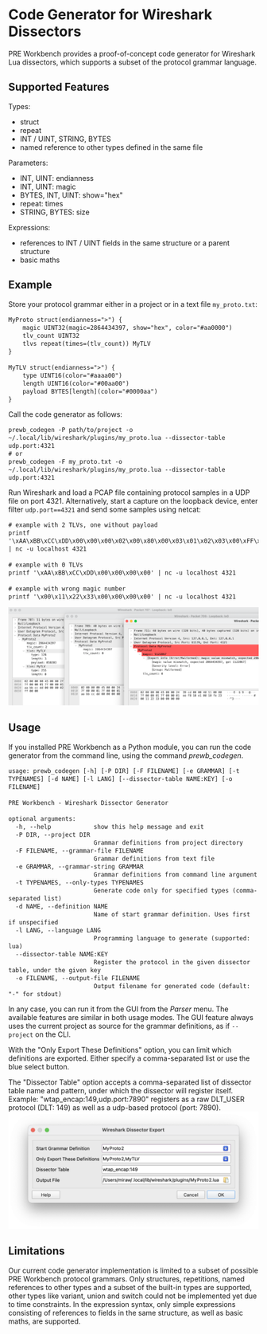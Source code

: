 # Code Generator for Wireshark Dissectors

PRE Workbench provides a proof-of-concept code generator for Wireshark Lua dissectors, which supports a subset 
of the protocol grammar language. 

## Supported Features

Types:

* struct
* repeat
* INT / UINT, STRING, BYTES
* named reference to other types defined in the same file

Parameters:

* INT, UINT: endianness
* INT, UINT: magic
* BYTES, INT, UINT: show="hex"
* repeat: times
* STRING, BYTES: size

Expressions:

* references to INT / UINT fields in the same structure or a parent structure 
* basic maths


## Example

Store your protocol grammar either in a project or in a text file `my_proto.txt`:

```pgdl
MyProto struct(endianness=">") {
    magic UINT32(magic=2864434397, show="hex", color="#aa0000")
    tlv_count UINT32
    tlvs repeat(times=(tlv_count)) MyTLV
}

MyTLV struct(endianness=">") {
    type UINT16(color="#aaaa00")
    length UINT16(color="#00aa00")
    payload BYTES[length](color="#0000aa")
}
```

Call the code generator as follows:

```shell
prewb_codegen -P path/to/project -o ~/.local/lib/wireshark/plugins/my_proto.lua --dissector-table udp.port:4321
# or
prewb_codegen -F my_proto.txt -o ~/.local/lib/wireshark/plugins/my_proto.lua --dissector-table udp.port:4321
```

Run Wireshark and load a PCAP file containing protocol samples in a UDP file on port 4321. Alternatively, start a capture on
the loopback device, enter filter `udp.port==4321` and send some samples using netcat:

```shell
# example with 2 TLVs, one without payload
printf '\xAA\xBB\xCC\xDD\x00\x00\x00\x02\x00\x80\x00\x03\x01\x02\x03\x00\xFF\x00\x00' | nc -u localhost 4321

# example with 0 TLVs
printf '\xAA\xBB\xCC\xDD\x00\x00\x00\x00' | nc -u localhost 4321

# example with wrong magic number
printf '\x00\x11\x22\x33\x00\x00\x00\x00' | nc -u localhost 4321
```

![Results in Wireshark](images/ws-results.png)


## Usage
If you installed PRE Workbench as a Python module, you can run the code generator from the command line, using the command *prewb_codegen*.
```
usage: prewb_codegen [-h] [-P DIR] [-F FILENAME] [-e GRAMMAR] [-t TYPENAMES] [-d NAME] [-l LANG] [--dissector-table NAME:KEY] [-o FILENAME]

PRE Workbench - Wireshark Dissector Generator

optional arguments:
  -h, --help            show this help message and exit
  -P DIR, --project DIR
                        Grammar definitions from project directory
  -F FILENAME, --grammar-file FILENAME
                        Grammar definitions from text file
  -e GRAMMAR, --grammar-string GRAMMAR
                        Grammar definitions from command line argument
  -t TYPENAMES, --only-types TYPENAMES
                        Generate code only for specified types (comma-separated list)
  -d NAME, --definition NAME
                        Name of start grammar definition. Uses first if unspecified
  -l LANG, --language LANG
                        Programming language to generate (supported: lua)
  --dissector-table NAME:KEY
                        Register the protocol in the given dissector table, under the given key
  -o FILENAME, --output-file FILENAME
                        Output filename for generated code (default: "-" for stdout)
```


In any case, you can run it from the GUI from the *Parser* menu. The available features are similar in both usage modes.
The GUI feature always uses the current project as source for the grammar definitions,
as if `--project` on the CLI.

With the "Only Export These Definitions" option, you can limit which definitions are exported.
Either specify a comma-separated list or use the blue select button.

The "Dissector Table" option accepts a comma-separated list of dissector table name and pattern,
under which the dissector will register itself. Example: "wtap_encap:149,udp.port:7890" registers
as a raw DLT_USER protocol (DLT: 149) as well as a udp-based protocol (port: 7890).
![Screenshot](images/ws-gen-dialog.png)


## Limitations

Our current code generator implementation is limited to a subset of possible PRE Workbench protocol grammars. Only  structures, repetitions, named references to other types and a subset of the built-in types are supported, other types like variant, union and switch could not be implemented yet due to time constraints. 
In the expression syntax, only simple expressions consisting of references to fields in the same structure, as well as basic maths, are supported. 

